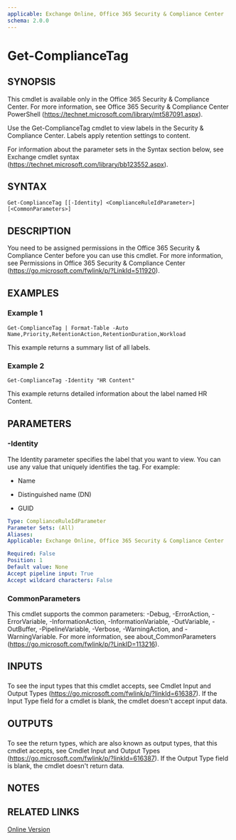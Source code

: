 ```yaml
---
applicable: Exchange Online, Office 365 Security & Compliance Center
schema: 2.0.0
---
```


# Get-ComplianceTag

## SYNOPSIS
This cmdlet is available only in the Office 365 Security & Compliance Center. For more information, see Office 365 Security & Compliance Center PowerShell (https://technet.microsoft.com/library/mt587091.aspx).

Use the Get-ComplianceTag cmdlet to view labels in the Security & Compliance Center. Labels apply retention settings to content.

For information about the parameter sets in the Syntax section below, see Exchange cmdlet syntax (https://technet.microsoft.com/library/bb123552.aspx).

## SYNTAX

```
Get-ComplianceTag [[-Identity] <ComplianceRuleIdParameter>] [<CommonParameters>]
```

## DESCRIPTION
You need to be assigned permissions in the Office 365 Security & Compliance Center before you can use this cmdlet. For more information, see Permissions in Office 365 Security & Compliance Center (https://go.microsoft.com/fwlink/p/?LinkId=511920).

## EXAMPLES

### Example 1
```
Get-ComplianceTag | Format-Table -Auto Name,Priority,RetentionAction,RetentionDuration,Workload
```

This example returns a summary list of all labels.

### Example 2
```
Get-ComplianceTag -Identity "HR Content"
```

This example returns detailed information about the label named HR Content.

## PARAMETERS

### -Identity
The Identity parameter specifies the label that you want to view. You can use any value that uniquely identifies the tag. For example:

- Name

- Distinguished name (DN)

- GUID

```yaml
Type: ComplianceRuleIdParameter
Parameter Sets: (All)
Aliases:
Applicable: Exchange Online, Office 365 Security & Compliance Center

Required: False
Position: 1
Default value: None
Accept pipeline input: True
Accept wildcard characters: False
```

### CommonParameters
This cmdlet supports the common parameters: -Debug, -ErrorAction, -ErrorVariable, -InformationAction, -InformationVariable, -OutVariable, -OutBuffer, -PipelineVariable, -Verbose, -WarningAction, and -WarningVariable. For more information, see about_CommonParameters (https://go.microsoft.com/fwlink/p/?LinkID=113216).

## INPUTS

###  
To see the input types that this cmdlet accepts, see Cmdlet Input and Output Types (https://go.microsoft.com/fwlink/p/?linkId=616387). If the Input Type field for a cmdlet is blank, the cmdlet doesn't accept input data.

## OUTPUTS

###  
To see the return types, which are also known as output types, that this cmdlet accepts, see Cmdlet Input and Output Types (https://go.microsoft.com/fwlink/p/?linkId=616387). If the Output Type field is blank, the cmdlet doesn't return data.

## NOTES

## RELATED LINKS

[Online Version](https://technet.microsoft.com/library/101c1af9-202a-43a9-ad3d-bde116b01889.aspx)
